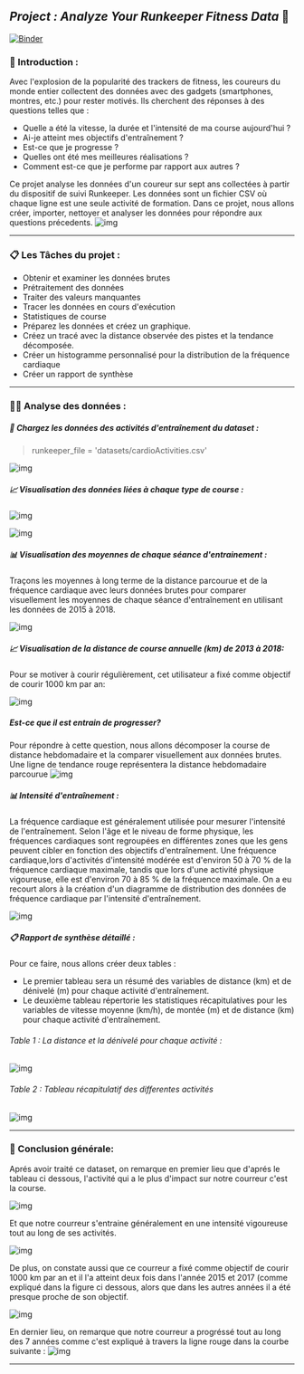 ## *Project : Analyze Your Runkeeper Fitness Data* 🚴

[![Binder](https://mybinder.org/badge_logo.svg)](https://mybinder.org/v2/gh/Malek-1999/DataAnalyse/main?labpath=notebook.ipynb)

### :file_folder: Introduction :
Avec l'explosion de la popularité des trackers de fitness, les coureurs du monde entier collectent des données avec des gadgets (smartphones, montres, etc.) pour rester motivés. Ils cherchent des réponses à des questions telles que :

* Quelle a été la vitesse, la durée et l'intensité de ma course aujourd'hui ?
* Ai-je atteint mes objectifs d'entraînement ?
* Est-ce que je progresse ?
* Quelles ont été mes meilleures réalisations ?
* Comment est-ce que je performe par rapport aux autres ?
  
Ce projet analyse les données d'un coureur sur sept ans collectées à partir du dispositif de suivi Runkeeper. Les données sont un fichier CSV où chaque ligne est une seule activité de formation. Dans ce projet, nous allons créer, importer, nettoyer et analyser les données pour répondre aux questions précedents.
![img](./img/image.png)
***
### :clipboard: Les Tâches du projet :
- Obtenir et examiner les données brutes
- Prétraitement des données
- Traiter des valeurs manquantes
- Tracer les données en cours d'exécution
- Statistiques de course
- Préparez les données et créez un graphique.
- Créez un tracé avec la distance observée des pistes et la tendance décomposée.
- Créer un histogramme personnalisé pour la distribution de la fréquence cardiaque
- Créer un rapport de synthèse
***
### :woman_technologist: Analyse des données :
##### :memo: Chargez les données des activités d'entraînement du dataset :
> runkeeper_file = 'datasets/cardioActivities.csv'

![img](./img/tab.png)
##### 📈 Visualisation des données liées à chaque type de course :

![img](./img/4.png)

![img](./img/4.2.png)

##### 📊 Visualisation des moyennes de chaque séance d'entrainement :
Traçons les moyennes à long terme de la distance parcourue et de la fréquence cardiaque avec leurs données brutes pour comparer visuellement les moyennes de chaque séance d'entraînement en utilisant les données de 2015 à 2018.

![img](./img/6.png)

##### 📈 Visualisation de la distance de course annuelle (km) de 2013 à 2018:
Pour se motiver à courir régulièrement, cet utilisateur a fixé comme objectif de courir 1000 km par an:

![img](./img/7.png)

#####  Est-ce que il est entrain de progresser? 
Pour répondre à cette question, nous allons décomposer la course de distance hebdomadaire et la comparer visuellement aux données brutes. Une ligne de tendance rouge représentera la distance hebdomadaire parcourue
![img](./img/8.png)

##### 📊 Intensité d'entraînement :
La fréquence cardiaque est généralement utilisée pour mesurer l'intensité de l'entraînement. Selon l'âge et le niveau de forme physique, les fréquences cardiaques sont regroupées en différentes zones que les gens peuvent cibler en fonction des objectifs d'entraînement.
Une fréquence cardiaque,lors d'activités d'intensité modérée est d'environ 50 à 70 % de la fréquence cardiaque maximale, tandis que lors d'une activité physique vigoureuse, elle est d'environ 70 à 85 % de la fréquence maximale.
On a eu recourt alors à la création d'un diagramme de distribution des données de fréquence cardiaque par l'intensité d'entraînement.

![img](./img/9.png)

##### :clipboard: Rapport de synthèse détaillé :
Pour ce faire, nous allons créer deux tables :
- Le premier tableau sera un résumé des variables de distance (km) et de dénivelé (m) pour chaque activité d'entraînement. 
- Le deuxième tableau répertorie les statistiques récapitulatives pour les variables de vitesse moyenne (km/h), de montée (m) et de distance (km) pour chaque activité d'entraînement.
###### Table 1 : La distance et la dénivelé pour chaque activité :
![img](./img/10.1.PNG) 
###### Table 2 : Tableau récapitulatif des differentes activités 
![img](./img/10.2.PNG) 
***
### :green_book: Conclusion générale:
Aprés avoir traité ce dataset, on remarque en premier lieu que d'aprés le tableau ci dessous, l'activité qui a le plus d'impact sur notre courreur c'est la course. 

![img](./img/10.1.PNG) 

Et que notre courreur s'entraine généralement en une intensité vigoureuse tout au long de ses activités.

![img](./img/9.png)

De plus, on constate aussi que ce courreur a fixé comme objectif de courir 1000 km par an et il l'a atteint deux fois dans l'année 2015 et 2017 (comme expliqué dans la figure ci dessous, alors que dans les autres années il a été presque proche de son objectif. 

![img](./img/7.png)

En dernier lieu, on remarque que notre courreur a progréssé tout au long des 7 années comme c'est expliqué à travers la ligne rouge dans la courbe suivante :
![img](./img/8.png)
***